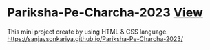 # Pariksha-Pe-Charcha-2023 <a href="https://sanjaysonkariya.github.io/Pariksha-Pe-Charcha-2023/">View</a>
This mini project create by using HTML &amp; CSS language.
https://sanjaysonkariya.github.io/Pariksha-Pe-Charcha-2023/
